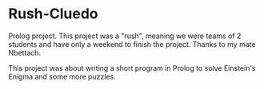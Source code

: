 # Rush-Cluedo
Prolog project. This project was a "rush", meaning we were teams of 2 students and have only a weekend to finish the project.
Thanks to my mate Nbettach.

This project was about writing a short program in Prolog to solve Einstein's Enigma and some more puzzles.
